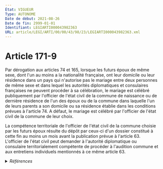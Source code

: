 ```yaml
---
État: VIGUEUR
Type: AUTONOME
Date de début: 2021-08-26
Date de fin: 2999-01-01
Identifiant: LEGIARTI000043982363
URL: article/LEGI/ARTI/00/00/43/98/23/LEGIARTI000043982363.xml
---
```


<h1>Article 171-9</h1>

Par dérogation aux articles 74 et 165, lorsque les futurs époux de même sexe,
dont l'un au moins a la nationalité française, ont leur domicile ou leur
résidence dans un pays qui n'autorise pas le mariage entre deux personnes de
même sexe et dans lequel les autorités diplomatiques et consulaires françaises
ne peuvent procéder à sa célébration, le mariage est célébré publiquement par
l'officier de l'état civil de la commune de naissance ou de dernière résidence
de l'un des époux ou de la commune dans laquelle l'un de leurs parents a son
domicile ou sa résidence établie dans les conditions prévues à l'article 74. A
défaut, le mariage est célébré par l'officier de l'état civil de la commune de
leur choix.<br />

La compétence territoriale de l'officier de l'état civil de la commune choisie
par les futurs époux résulte du dépôt par ceux-ci d'un dossier constitué à cette
fin au moins un mois avant la publication prévue à l'article 63. L'officier de
l'état civil peut demander à l'autorité diplomatique ou consulaire
territorialement compétente de procéder à l'audition commune et aux entretiens
individuels mentionnés à ce même article 63.


<details>
  <summary><em>Références</em></summary>

  <h2>Articles faisant référence à l'article</h2>
  
  <ul>
    <li>
      <a href="https://legal.tricoteuses.fr//redirection/LEGIARTI000043968753?vers=git&vers=legifrance">LOI n° 2021-1109 du 24 août 2021 confortant le respect des principes de la République - article 35 ENTIEREMENT_MODIF</a> MODIFIE source
    </li>
    <li>
      <a href="https://legal.tricoteuses.fr//redirection/LEGIARTI000043982427?vers=git&vers=legifrance">Code civil - article 63 AUTONOME VIGUEUR, en vigueur depuis le 2021-08-26</a> CITATION cible
    </li>
    <li>
      <a href="https://legal.tricoteuses.fr//redirection/LEGIARTI000006421065?vers=git&vers=legifrance">Code civil - article 63 AUTONOME MODIFIE, en vigueur du 2003-11-27 au 2006-04-05</a> CITATION cible
    </li>
    <li>
      <a href="https://legal.tricoteuses.fr//redirection/LEGIARTI000017841367?vers=git&vers=legifrance">Code civil - article 63 AUTONOME MODIFIE, en vigueur du 2007-12-22 au 2019-03-25</a> CITATION cible
    </li>
    <li>
      <a href="https://legal.tricoteuses.fr//redirection/LEGIARTI000006421064?vers=git&vers=legifrance">Code civil - article 63 AUTONOME MODIFIE, en vigueur du 2002-01-01 au 2003-11-27</a> CITATION cible
    </li>
    <li>
      <a href="https://legal.tricoteuses.fr//redirection/LEGIARTI000006421170?vers=git&vers=legifrance">Code civil - article 74 AUTONOME MODIFIE, en vigueur du 1907-01-21 au 2013-05-19</a> CITATION cible
    </li>
    <li>
      <a href="https://legal.tricoteuses.fr//redirection/LEGIARTI000006421067?vers=git&vers=legifrance">Code civil - article 63 AUTONOME MODIFIE, en vigueur du 2007-03-01 au 2007-12-22</a> CITATION cible
    </li>
    <li>
      <a href="https://legal.tricoteuses.fr//redirection/LEGIARTI000006421066?vers=git&vers=legifrance">Code civil - article 63 AUTONOME MODIFIE, en vigueur du 2006-04-05 au 2007-03-01</a> CITATION cible
    </li>
    <li>
      <a href="https://legal.tricoteuses.fr//redirection/LEGIARTI000006421063?vers=git&vers=legifrance">Code civil - article 63 AUTONOME MODIFIE, en vigueur du 1956-08-07 au 2002-01-01</a> CITATION cible
    </li>
    <li>
      <a href="https://legal.tricoteuses.fr//redirection/LEGIARTI000038310530?vers=git&vers=legifrance">Code civil - article 63 AUTONOME MODIFIE, en vigueur du 2019-03-25 au 2020-01-01</a> CITATION cible
    </li>
    <li>
      <a href="https://legal.tricoteuses.fr//redirection/LEGIARTI000039368627?vers=git&vers=legifrance">Code civil - article 63 AUTONOME MODIFIE, en vigueur du 2020-01-01 au 2021-08-26</a> CITATION cible
    </li>
    <li>
      <a href="https://legal.tricoteuses.fr//redirection/LEGIARTI000006422157?vers=git&vers=legifrance">Code civil - article 165 AUTONOME MODIFIE, en vigueur du 1907-06-21 au 2013-05-19</a> CITATION cible
    </li>
    <li>
      <a href="https://legal.tricoteuses.fr//redirection/LEGIARTI000027431997?vers=git&vers=legifrance">Code civil - article 74 AUTONOME VIGUEUR, en vigueur depuis le 2013-05-19</a> CITATION cible
    </li>
    <li>
      <a href="https://legal.tricoteuses.fr//redirection/LEGIARTI000027432000?vers=git&vers=legifrance">Code civil - article 165 AUTONOME VIGUEUR, en vigueur depuis le 2013-05-19</a> CITATION cible
    </li>
  </ul>
  
  <h2>Références faites par l'article</h2>
  
  <ul>
    <li>
      2021-08-24 MODIFIE cible <a href="https://legal.tricoteuses.fr//redirection/LEGIARTI000043968753?vers=git&vers=legifrance">LOI n° 2021-1109 du 24 août 2021 confortant le respect des principes de la République - article 35 ENTIEREMENT_MODIF</a>
    </li>
    <li>
      2999-01-01 CITATION source <a href="https://legal.tricoteuses.fr//redirection/LEGIARTI000006422157?vers=git&vers=legifrance">Code civil - article 165 AUTONOME MODIFIE, en vigueur du 1907-06-21 au 2013-05-19</a>
    </li>
    <li>
      2999-01-01 CITATION source <a href="https://legal.tricoteuses.fr//redirection/LEGIARTI000006421063?vers=git&vers=legifrance">Code civil - article 63 AUTONOME MODIFIE, en vigueur du 1956-08-07 au 2002-01-01</a>
    </li>
    <li>
      2999-01-01 CITATION source <a href="https://legal.tricoteuses.fr//redirection/LEGIARTI000006421170?vers=git&vers=legifrance">Code civil - article 74 AUTONOME MODIFIE, en vigueur du 1907-01-21 au 2013-05-19</a>
    </li>
  </ul>
</details>
